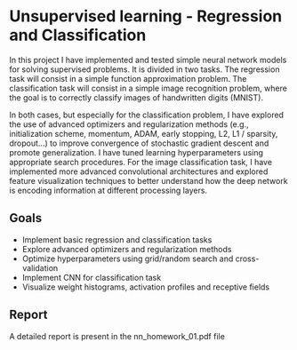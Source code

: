 # Unsupervised learning - Regression and Classification

In this project I have implemented and tested simple neural network models for solving supervised problems. It is divided in two tasks. The regression task will consist in a simple function approximation problem. The classification task will consist in a simple image recognition problem, where the goal is to correctly classify images of handwritten digits (MNIST).

In both cases, but especially for the classification problem, I have explored the use of advanced optimizers and regularization methods (e.g., initialization scheme, momentum, ADAM, early stopping, L2, L1 / sparsity, dropout...) to improve convergence of stochastic gradient descent and promote generalization. I have tuned learning hyperparameters using appropriate search procedures. For the image classification task, I have implemented more advanced convolutional architectures and explored feature visualization techniques to better understand how the deep network is encoding information at different processing layers.

## Goals
- Implement basic regression and classification tasks
- Explore advanced optimizers and regularization methods
- Optimize hyperparameters using grid/random search and cross-validation
- Implement CNN for classification task
- Visualize weight histograms, activation profiles and receptive fields

## Report
A detailed report is present in the nn_homework_01.pdf file
